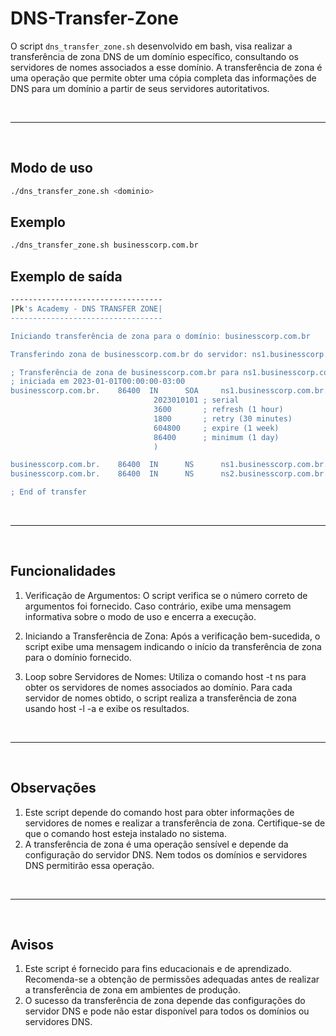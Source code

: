 # DNS-Transfer-Zone

O script ```dns_transfer_zone.sh``` desenvolvido em bash, visa realizar a transferência de zona DNS de um domínio específico, consultando os servidores de nomes associados a esse domínio. A transferência de zona é uma operação que permite obter uma cópia completa das informações de DNS para um domínio a partir de seus servidores autoritativos.

<br>

---

<br>

## **Modo de uso**

```bash
./dns_transfer_zone.sh <dominio>
```

## **Exemplo**

```bash
./dns_transfer_zone.sh businesscorp.com.br
```

## **Exemplo de saída**

```bash
----------------------------------
|Pk's Academy - DNS TRANSFER ZONE|
----------------------------------

Iniciando transferência de zona para o domínio: businesscorp.com.br

Transferindo zona de businesscorp.com.br do servidor: ns1.businesscorp.com.br

; Transferência de zona de businesscorp.com.br para ns1.businesscorp.com.br
; iniciada em 2023-01-01T00:00:00-03:00
businesscorp.com.br.    86400  IN      SOA     ns1.businesscorp.com.br. admin.businesscorp.com.br. (
                                2023010101 ; serial
                                3600       ; refresh (1 hour)
                                1800       ; retry (30 minutes)
                                604800     ; expire (1 week)
                                86400      ; minimum (1 day)
                                )

businesscorp.com.br.    86400  IN      NS      ns1.businesscorp.com.br.
businesscorp.com.br.    86400  IN      NS      ns2.businesscorp.com.br.

; End of transfer
```

<br>

---

<br>

## **Funcionalidades**

1. Verificação de Argumentos:
  O script verifica se o número correto de argumentos foi fornecido. Caso contrário, exibe uma mensagem informativa sobre o modo de uso e encerra a execução.

2. Iniciando a Transferência de Zona:
  Após a verificação bem-sucedida, o script exibe uma mensagem indicando o início da transferência de zona para o domínio fornecido.

3. Loop sobre Servidores de Nomes:
  Utiliza o comando host -t ns para obter os servidores de nomes associados ao domínio.
  Para cada servidor de nomes obtido, o script realiza a transferência de zona usando host -l -a e exibe os resultados.

<br>

---

<br>

## **Observações**

1. Este script depende do comando host para obter informações de servidores de nomes e realizar a transferência de zona. Certifique-se de que o comando host esteja instalado no sistema.
2. A transferência de zona é uma operação sensível e depende da configuração do servidor DNS. Nem todos os domínios e servidores DNS permitirão essa operação.

<br>

---

<br>

## **Avisos**

1. Este script é fornecido para fins educacionais e de aprendizado. Recomenda-se a obtenção de permissões adequadas antes de realizar a transferência de zona em ambientes de produção.
2. O sucesso da transferência de zona depende das configurações do servidor DNS e pode não estar disponível para todos os domínios ou servidores DNS.
























